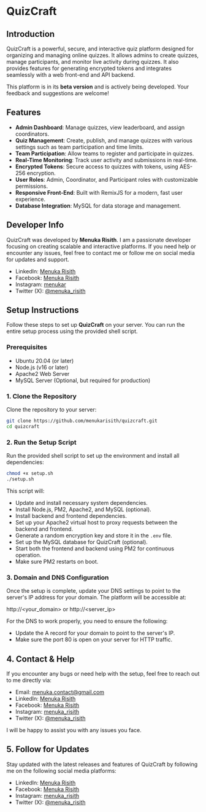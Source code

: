 # QuizCraft

## Introduction

QuizCraft is a powerful, secure, and interactive quiz platform designed for organizing and managing online quizzes. It allows admins to create quizzes, manage participants, and monitor live activity during quizzes. It also provides features for generating encrypted tokens and integrates seamlessly with a web front-end and API backend.

This platform is in its **beta version** and is actively being developed. Your feedback and suggestions are welcome!

## Features

- **Admin Dashboard**: Manage quizzes, view leaderboard, and assign coordinators.
- **Quiz Management**: Create, publish, and manage quizzes with various settings such as team participation and time limits.
- **Team Participation**: Allow teams to register and participate in quizzes.
- **Real-Time Monitoring**: Track user activity and submissions in real-time.
- **Encrypted Tokens**: Secure access to quizzes with tokens, using AES-256 encryption.
- **User Roles**: Admin, Coordinator, and Participant roles with customizable permissions.
- **Responsive Front-End**: Built with RemixJS for a modern, fast user experience.
- **Database Integration**: MySQL for data storage and management.

## Developer Info

QuizCraft was developed by **Menuka Risith**. I am a passionate developer focusing on creating scalable and interactive platforms. If you need help or encounter any issues, feel free to contact me or follow me on social media for updates and support.

- LinkedIn: [Menuka Risith](https://www.linkedin.com/in/menuka-risith)
- Facebook: [Menuka Risith](https://www.facebook.com/menuka.risith)
- Instagram: [menukar](https://www.instagram.com/menukar/)
- Twitter (X): [@menuka_risith](https://twitter.com/menuka_risith)

## Setup Instructions

Follow these steps to set up **QuizCraft** on your server. You can run the entire setup process using the provided shell script.

### Prerequisites

- Ubuntu 20.04 (or later)
- Node.js (v16 or later)
- Apache2 Web Server
- MySQL Server (Optional, but required for production)

### 1. Clone the Repository

Clone the repository to your server:

```bash
git clone https://github.com/menukarisith/quizcraft.git
cd quizcraft
```

### 2. Run the Setup Script

Run the provided shell script to set up the environment and install all dependencies:

```bash
chmod +x setup.sh
./setup.sh
```

This script will:

- Update and install necessary system dependencies.
- Install Node.js, PM2, Apache2, and MySQL (optional).
- Install backend and frontend dependencies.
- Set up your Apache2 virtual host to proxy requests between the backend and frontend.
- Generate a random encryption key and store it in the `.env` file.
- Set up the MySQL database for QuizCraft (optional).
- Start both the frontend and backend using PM2 for continuous operation.
- Make sure PM2 restarts on boot.

### 3. Domain and DNS Configuration

Once the setup is complete, update your DNS settings to point to the server's IP address for your domain. The platform will be accessible at:

http://<your_domain> or http://<server_ip>

For the DNS to work properly, you need to ensure the following:

- Update the A record for your domain to point to the server's IP.
- Make sure the port 80 is open on your server for HTTP traffic.

## 4. Contact & Help

If you encounter any bugs or need help with the setup, feel free to reach out to me directly via:

- Email: menuka.contact@gmail.com
- LinkedIn: [Menuka Risith](https://www.linkedin.com/in/menukarisith)
- Facebook: [Menuka Risith](https://www.facebook.com/menukar_dev)
- Instagram: [menuka_risith](https://www.instagram.com/menuka_risith/)
- Twitter (X): [@menuka_risith](https://twitter.com/menukarisith)

I will be happy to assist you with any issues you face.

## 5. Follow for Updates

Stay updated with the latest releases and features of QuizCraft by following me on the following social media platforms:

- LinkedIn: [Menuka Risith](https://www.linkedin.com/in/menukarisith)
- Facebook: [Menuka Risith](https://www.facebook.com/menukar_dev)
- Instagram: [menuka_risith](https://www.instagram.com/menuka_risith/)
- Twitter (X): [@menuka_risith](https://twitter.com/menukarisith)
